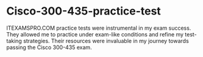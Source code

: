 # Cisco-300-435-practice-test
ITEXAMSPRO.COM practice tests were instrumental in my exam success. They allowed me to practice under exam-like conditions and refine my test-taking strategies. Their resources were invaluable in my journey towards passing the Cisco 300-435 exam.
